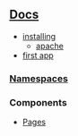 
## [Docs](/docs/index)

- [installing](installing)
  - [apache](/docs/apache)
- [first app](/docs/firstapp)

### [Namespaces](/docs/namespaces)

### Components
- [Pages](/docs/pages)
